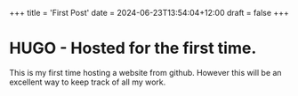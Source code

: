 +++
title = 'First Post'
date = 2024-06-23T13:54:04+12:00
draft = false
+++

# HUGO - Hosted for the first time.
This is my first time hosting a website from github. However this will be an excellent way to keep track of all my work.
